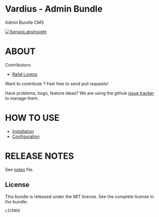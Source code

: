 Vardius - Admin Bundle
======================================

Admin Bundle CMS

[![SensioLabsInsight](https://insight.sensiolabs.com/projects/aeb8a350-e04c-4cc5-86cc-e1a207325fa0/big.png)](https://insight.sensiolabs.com/projects/aeb8a350-e04c-4cc5-86cc-e1a207325fa0)

ABOUT
==================================================
Contributors:

* [Rafał Lorenz](http://rafallorenz.com)

Want to contribute ? Feel free to send pull requests!

Have problems, bugs, feature ideas?
We are using the github [issue tracker](https://github.com/vardius/admin-bundle/issues) to manage them.

HOW TO USE
==================================================

* [Installation](https://github.com/Vardius/admin-bundle/blob/master/Resources/doc/installation.yml)
* [Configuration](https://github.com/Vardius/admin-bundle/blob/master/Resources/doc/configuration.yml)

RELEASE NOTES
==================================================
See [notes](https://github.com/Vardius/admin-bundle/blob/master/Resources/doc/notes.yml) file.

License
-------

This bundle is released under the MIT license. See the complete license in the bundle:

    LICENSE